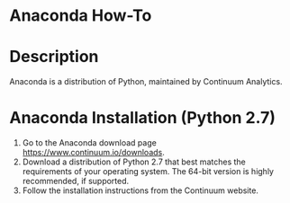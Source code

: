 # Anaconda How-To

# Description
Anaconda is a distribution of Python, maintained by Continuum Analytics.

<a name="Py27Installation"></a>
# Anaconda Installation (Python 2.7)

 1. Go to the Anaconda download page <https://www.continuum.io/downloads>.
 1. Download a distribution of Python 2.7 that best matches the requirements of your operating system.  The 64-bit version is highly recommended, if supported.
 1. Follow the installation instructions from the Continuum website.
